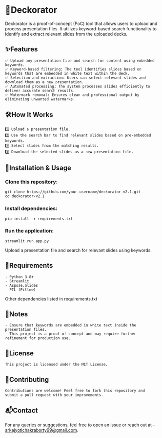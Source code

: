 # 🎨Deckorator
  Deckorator is a proof-of-concept (PoC) tool that allows users to upload and process presentation files. It utilizes keyword-based search functionality to identify and extract relevant slides from the uploaded decks.
  ## ✨Features

    ✅ Upload any presentation file and search for content using embedded keywords.
    ✅ Keyword-based filtering: The tool identifies slides based on keywords that are embedded in white text within the deck.
    ✅ Selection and extraction: Users can select relevant slides and download them as a new presentation.
    ✅ Automated processing: The system processes slides efficiently to deliver accurate search results.
    ✅ Watermark removal: Ensures clean and professional output by eliminating unwanted watermarks.

  ## 🛠️How It Works
    1️⃣ Upload a presentation file.
    2️⃣ Use the search bar to find relevant slides based on pre-embedded keywords.
    3️⃣ Select slides from the matching results.
    4️⃣ Download the selected slides as a new presentation file.

  ## 🚀Installation & Usage

  ### Clone this repository:

    git clone https://github.com/your-username/deckorator-v2.1.git
    cd deckorator-v2.1

  ### Install dependencies:

    pip install -r requirements.txt

  ###  Run the application:

    streamlit run app.py
  Upload a presentation file and search for relevant slides using keywords.

  ## 📌Requirements

    - Python 3.8+
    - Streamlit
    - Aspose.Slides
    - PIL (Pillow)
  Other dependencies listed in requirements.txt

  ## 🔖Notes

    - Ensure that keywords are embedded in white text inside the presentation files.
    - This project is a proof-of-concept and may require further refinement for production use.

  ## 📜License

    This project is licensed under the MIT License.

  ## 🤝Contributing
    Contributions are welcome! Feel free to fork this repository and submit a pull request with your improvements.

  ## 📬Contact

  For any queries or suggestions, feel free to open an issue or reach out at - arkajyotichakraborty99@gmail.com.

